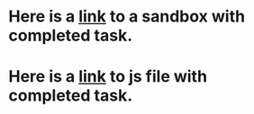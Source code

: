# Here is a [link](https://codepen.io/EkaterinaMash/pen/KKxLgGz?editors=0012) to a sandbox with completed task.
# Here is a [link](https://github.com/EkaterinaMash/Classes-inheritance/blob/main/class.js) to js file with completed task.
